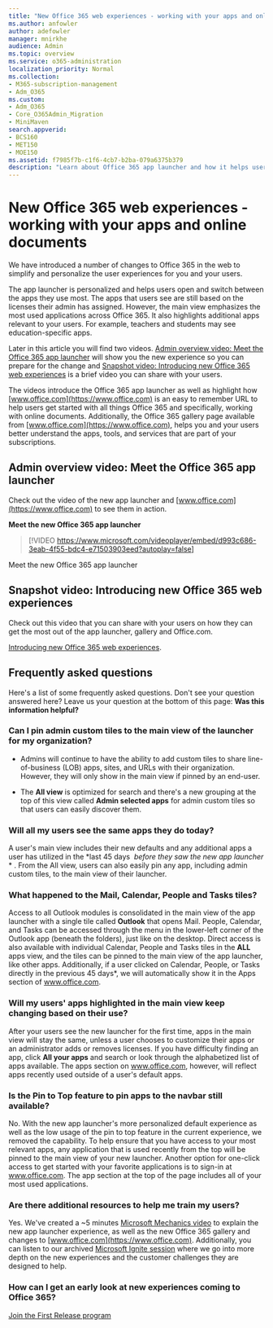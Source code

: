 ```yaml
---
title: "New Office 365 web experiences - working with your apps and online documents"
ms.author: anfowler
author: adefowler
manager: mnirkhe
audience: Admin
ms.topic: overview
ms.service: o365-administration
localization_priority: Normal
ms.collection: 
- M365-subscription-management 
- Adm_O365
ms.custom:
- Adm_O365
- Core_O365Admin_Migration
- MiniMaven
search.appverid:
- BCS160
- MET150
- MOE150
ms.assetid: f7985f7b-c1f6-4cb7-b2ba-079a6375b379
description: "Learn about Office 365 app launcher and how it helps users open and switch between apps they use most."
---
```


# New Office 365 web experiences - working with your apps and online documents

We have introduced a number of changes to Office 365 in the web to simplify and personalize the user experiences for you and your users.
  
The app launcher is personalized and helps users open and switch between the apps they use most. The apps that users see are still based on the licenses their admin has assigned. However, the main view emphasizes the most used applications across Office 365. It also highlights additional apps relevant to your users. For example, teachers and students may see education-specific apps.
  
Later in this article you will find two videos. [Admin overview video: Meet the Office 365 app launcher](#admin-overview-video-meet-the-office-365-app-launcher) will show you the new experience so you can prepare for the change and [Snapshot video: Introducing new Office 365 web experiences](#snapshot-video-introducing-new-office-365-web-experiences) is a brief video you can share with your users. 
  
The videos introduce the Office 365 app launcher as well as highlight how [www.office.com](https://www.office.com) is an easy to remember URL to help users get started with all things Office 365 and specifically, working with online documents. Additionally, the Office 365 gallery page available from [www.office.com](https://www.office.com), helps you and your users better understand the apps, tools, and services that are part of your subscriptions.
  
## Admin overview video: Meet the Office 365 app launcher
<a name="bkmk_Video"> </a>

Check out the video of the new app launcher and [www.office.com](https://www.office.com) to see them in action. 
  
**Meet the new Office 365 app launcher**

> [!VIDEO https://www.microsoft.com/videoplayer/embed/d993c686-3eab-4f55-bdc4-e71503903eed?autoplay=false]
  
Meet the new Office 365 app launcher
  
## Snapshot video: Introducing new Office 365 web experiences
<a name="bkmk_snapshot"> </a>

Check out this video that you can share with your users on how they can get the most out of the app launcher, gallery and Office.com.
  
[Introducing new Office 365 web experiences](https://go.microsoft.com/fwlink/?linkid=862453).
  
## Frequently asked questions
<a name="bkmk_snapshot"> </a>

Here's a list of some frequently asked questions. Don't see your question answered here? Leave us your question at the bottom of this page: **Was this information helpful?**
  
### Can I pin admin custom tiles to the main view of the launcher for my organization?
<a name="bkmk_pinQ"> </a>

- Admins will continue to have the ability to add custom tiles to share line-of-business (LOB) apps, sites, and URLs with their organization. However, they will only show in the main view if pinned by an end-user.
    
- The **All view** is optimized for search and there's a new grouping at the top of this view called **Admin selected apps** for admin custom tiles so that users can easily discover them. 
    
### Will all my users see the same apps they do today?
<a name="bkmk_pinQ"> </a>

A user's main view includes their new defaults and any additional apps a user has utilized in the  *last 45 days ﻿ *before they saw the new app launcher* *  . From the All view, users can also easily pin any app, including admin custom tiles, to the main view of their launcher. 
  
### What happened to the Mail, Calendar, People and Tasks tiles?
<a name="mcpttiles"> </a>

Access to all Outlook modules is consolidated in the main view of the app launcher with a single tile called **Outlook** that opens Mail. People, Calendar, and Tasks can be accessed through the menu in the lower-left corner of the Outlook app (beneath the folders), just like on the desktop. Direct access is also available with individual Calendar, People and Tasks tiles in the **ALL** apps view, and the tiles can be pinned to the main view of the app launcher, like other apps. Additionally, if a user clicked on Calendar, People, or Tasks directly in the previous 45 days\*, we will automatically show it in the Apps section of www.office.com. 
  
### Will my users' apps highlighted in the main view keep changing based on their use?
<a name="mcpttiles"> </a>

After your users see the new launcher for the first time, apps in the main view will stay the same, unless a user chooses to customize their apps or an administrator adds or removes licenses. If you have difficulty finding an app, click **All your apps** and search or look through the alphabetized list of apps available. The apps section on www.office.com, however, will reflect apps recently used outside of a user's default apps. 
  
### Is the Pin to Top feature to pin apps to the navbar still available?
<a name="mcpttiles"> </a>

No. With the new app launcher's more personalized default experience as well as the low usage of the pin to top feature in the current experience, we removed the capability. To help ensure that you have access to your most relevant apps, any application that is used recently from the top will be pinned to the main view of your new launcher. Another option for one-click access to get started with your favorite applications is to sign-in at www.office.com. The app section at the top of the page includes all of your most used applications.
  
### Are there additional resources to help me train my users?
<a name="mcpttiles"> </a>

Yes. We've created a ~5 minutes [Microsoft Mechanics video](https://youtu.be/9mEYBpUsb6k) to explain the new app launcher experience, as well as the new Office 365 gallery and changes to [www.office.com](https://www.office.com). Additionally, you can listen to our archived [Microsoft Ignite session](https://m.youtube.com/watch?v=IMV97BwS5Xk) where we go into more depth on the new experiences and the customer challenges they are designed to help. 
  
### How can I get an early look at new experiences coming to Office 365?
<a name="mcpttiles"> </a>

[Join the First Release program](../manage/release-options-in-office-365.md)
  

